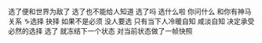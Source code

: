 选了便和世界为敌了 选了也不能给人知道
选了吗 选什么啦 你问什么 和你有神马关系
♑︎选择 抉择 如果不是必须 没人要选
只有当下人冷暖自知 咸淡自知 决定承受必然的选择
选了 就冻结下一个状态 对当前状态做了一帧快照
